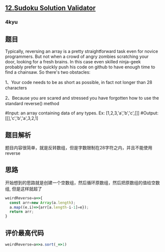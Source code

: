 ## [12.Sudoku Solution Validator](https://www.codewars.com/kata/59ae589c07157afba80000a7/train/javascript)
### 4kyu

## 题目
Typically, reversing an array is a pretty straightforward task even for novice programmers. But not when a crowd of angry zombies scratching your door, looking for a fresh brains. In this case even skilled ninja-geek probably prefer to quickly push his code on github to have enough time to find a chainsaw. So there's two obstacles:

1、Your code needs to be as short as possible, in fact not longer than 28 characters

2、Because you are scared and stressed you have forgotten how to use the standard reverse() method

#Input: an array containing data of any types. Ex: [1,2,3,'a','b','c',[]] #Output: [[],'c','b','a',3,2,1]

## 题目解析
题目内容很简单，就是反转数组，但是字数限制在28字符之内，并且不能使用reverse

## 思路
开始想到的思路就是创建一个空数组，然后循环原数组，然后把原数组的值给空数组, 但是这样就超了
```js
weirdReverse=a=>{
  const arr=new Array(a.length);
  a.map((e,i)=>{arr[a.length-i-1]=e});
  return arr;
}
```

## 评价最高代码
```js
weirdReverse=a=>a.sort(_=>1) 
```
